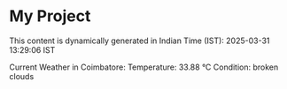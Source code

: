 # My Project

This content is dynamically generated in Indian Time (IST): 2025-03-31 13:29:06 IST


Current Weather in Coimbatore:
Temperature: 33.88 °C
Condition: broken clouds
